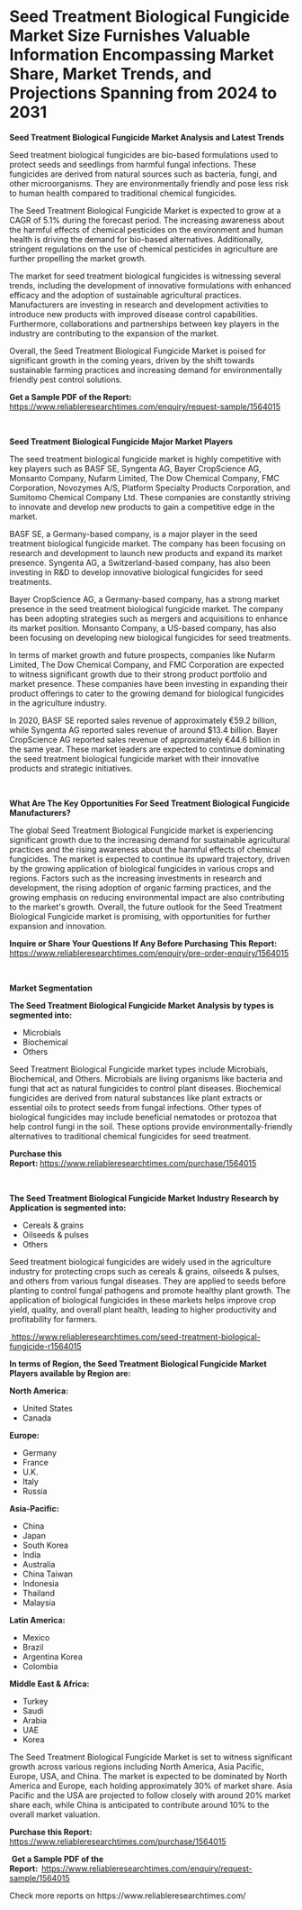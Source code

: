 <p><h1>Seed Treatment Biological Fungicide Market Size Furnishes Valuable Information Encompassing Market Share, Market Trends, and Projections Spanning from 2024 to 2031</h1></p><p><strong>Seed Treatment Biological Fungicide Market Analysis and Latest Trends</strong></p>
<p><p>Seed treatment biological fungicides are bio-based formulations used to protect seeds and seedlings from harmful fungal infections. These fungicides are derived from natural sources such as bacteria, fungi, and other microorganisms. They are environmentally friendly and pose less risk to human health compared to traditional chemical fungicides.</p><p>The Seed Treatment Biological Fungicide Market is expected to grow at a CAGR of 5.1% during the forecast period. The increasing awareness about the harmful effects of chemical pesticides on the environment and human health is driving the demand for bio-based alternatives. Additionally, stringent regulations on the use of chemical pesticides in agriculture are further propelling the market growth.</p><p>The market for seed treatment biological fungicides is witnessing several trends, including the development of innovative formulations with enhanced efficacy and the adoption of sustainable agricultural practices. Manufacturers are investing in research and development activities to introduce new products with improved disease control capabilities. Furthermore, collaborations and partnerships between key players in the industry are contributing to the expansion of the market.</p><p>Overall, the Seed Treatment Biological Fungicide Market is poised for significant growth in the coming years, driven by the shift towards sustainable farming practices and increasing demand for environmentally friendly pest control solutions.</p></p>
<p><strong>Get a Sample PDF of the Report:&nbsp;</strong> <a href="https://www.reliableresearchtimes.com/enquiry/request-sample/1564015">https://www.reliableresearchtimes.com/enquiry/request-sample/1564015</a></p>
<p>&nbsp;</p>
<p><strong>Seed Treatment Biological Fungicide Major Market Players</strong></p>
<p><p>The seed treatment biological fungicide market is highly competitive with key players such as BASF SE, Syngenta AG, Bayer CropScience AG, Monsanto Company, Nufarm Limited, The Dow Chemical Company, FMC Corporation, Novozymes A/S, Platform Specialty Products Corporation, and Sumitomo Chemical Company Ltd. These companies are constantly striving to innovate and develop new products to gain a competitive edge in the market.</p><p>BASF SE, a Germany-based company, is a major player in the seed treatment biological fungicide market. The company has been focusing on research and development to launch new products and expand its market presence. Syngenta AG, a Switzerland-based company, has also been investing in R&D to develop innovative biological fungicides for seed treatments.</p><p>Bayer CropScience AG, a Germany-based company, has a strong market presence in the seed treatment biological fungicide market. The company has been adopting strategies such as mergers and acquisitions to enhance its market position. Monsanto Company, a US-based company, has also been focusing on developing new biological fungicides for seed treatments.</p><p>In terms of market growth and future prospects, companies like Nufarm Limited, The Dow Chemical Company, and FMC Corporation are expected to witness significant growth due to their strong product portfolio and market presence. These companies have been investing in expanding their product offerings to cater to the growing demand for biological fungicides in the agriculture industry.</p><p>In 2020, BASF SE reported sales revenue of approximately €59.2 billion, while Syngenta AG reported sales revenue of around $13.4 billion. Bayer CropScience AG reported sales revenue of approximately €44.6 billion in the same year. These market leaders are expected to continue dominating the seed treatment biological fungicide market with their innovative products and strategic initiatives.</p></p>
<p>&nbsp;</p>
<p><strong>What Are The Key Opportunities For Seed Treatment Biological Fungicide Manufacturers?</strong></p>
<p><p>The global Seed Treatment Biological Fungicide market is experiencing significant growth due to the increasing demand for sustainable agricultural practices and the rising awareness about the harmful effects of chemical fungicides. The market is expected to continue its upward trajectory, driven by the growing application of biological fungicides in various crops and regions. Factors such as the increasing investments in research and development, the rising adoption of organic farming practices, and the growing emphasis on reducing environmental impact are also contributing to the market's growth. Overall, the future outlook for the Seed Treatment Biological Fungicide market is promising, with opportunities for further expansion and innovation.</p></p>
<p><strong>Inquire or Share Your Questions If Any Before Purchasing This Report:</strong> <a href="https://www.reliableresearchtimes.com/enquiry/pre-order-enquiry/1564015">https://www.reliableresearchtimes.com/enquiry/pre-order-enquiry/1564015</a></p>
<p>&nbsp;</p>
<p><strong>Market Segmentation</strong></p>
<p><strong>The Seed Treatment Biological Fungicide Market Analysis by types is segmented into:</strong></p>
<p><ul><li>Microbials</li><li>Biochemical</li><li>Others</li></ul></p>
<p><p>Seed Treatment Biological Fungicide market types include Microbials, Biochemical, and Others. Microbials are living organisms like bacteria and fungi that act as natural fungicides to control plant diseases. Biochemical fungicides are derived from natural substances like plant extracts or essential oils to protect seeds from fungal infections. Other types of biological fungicides may include beneficial nematodes or protozoa that help control fungi in the soil. These options provide environmentally-friendly alternatives to traditional chemical fungicides for seed treatment.</p></p>
<p><strong>Purchase this Report:&nbsp;</strong><a href="https://www.reliableresearchtimes.com/purchase/1564015">https://www.reliableresearchtimes.com/purchase/1564015</a></p>
<p>&nbsp;</p>
<p><strong>The Seed Treatment Biological Fungicide Market Industry Research by Application is segmented into:</strong></p>
<p><ul><li>Cereals & grains</li><li>Oilseeds & pulses</li><li>Others</li></ul></p>
<p><p>Seed treatment biological fungicides are widely used in the agriculture industry for protecting crops such as cereals & grains, oilseeds & pulses, and others from various fungal diseases. They are applied to seeds before planting to control fungal pathogens and promote healthy plant growth. The application of biological fungicides in these markets helps improve crop yield, quality, and overall plant health, leading to higher productivity and profitability for farmers.</p></p>
<p><a href="https://www.reliableresearchtimes.com/seed-treatment-biological-fungicide-r1564015">&nbsp;https://www.reliableresearchtimes.com/seed-treatment-biological-fungicide-r1564015</a></p>
<p><strong>In terms of Region, the Seed Treatment Biological Fungicide Market Players available by Region are:</strong></p>
<p>
    <p> <strong> North America: </strong>
        <ul>
            <li>United States</li>
            <li>Canada</li>
        </ul>
        </p> 
    <p> <strong> Europe: </strong>
        <ul>
            <li>Germany</li>
            <li>France</li>
            <li>U.K.</li>
            <li>Italy</li>
            <li>Russia</li>
        </ul>
        </p> 
    <p> <strong> Asia-Pacific: </strong>
        <ul>
            <li>China</li>
            <li>Japan</li>
            <li>South Korea</li>
            <li>India</li>
            <li>Australia</li>
            <li>China Taiwan</li>
            <li>Indonesia</li>
            <li>Thailand</li>
            <li>Malaysia</li>
        </ul>
        </p> 
    <p> <strong> Latin America: </strong>
        <ul>
            <li>Mexico</li>
            <li>Brazil</li>
            <li>Argentina Korea</li>
            <li>Colombia</li>
        </ul>
        </p> 
    <p> <strong> Middle East & Africa: </strong>
        <ul>
            <li>Turkey</li>
            <li>Saudi</li>
            <li>Arabia</li>
            <li>UAE</li>
            <li>Korea</li>
        </ul>
    </p>
    </p>
<p><p>The Seed Treatment Biological Fungicide Market is set to witness significant growth across various regions including North America, Asia Pacific, Europe, USA, and China. The market is expected to be dominated by North America and Europe, each holding approximately 30% of market share. Asia Pacific and the USA are projected to follow closely with around 20% market share each, while China is anticipated to contribute around 10% to the overall market valuation.</p></p>
<p><strong>Purchase this Report: </strong><a href="https://www.reliableresearchtimes.com/purchase/1564015">https://www.reliableresearchtimes.com/purchase/1564015</a></p>
<p>&nbsp;<strong>Get a Sample PDF of the Report:&nbsp;&nbsp;</strong><a href="https://www.reliableresearchtimes.com/enquiry/request-sample/1564015">https://www.reliableresearchtimes.com/enquiry/request-sample/1564015</a></p>
<p><strong></strong></p>
<p>Check more reports on https://www.reliableresearchtimes.com/</p>